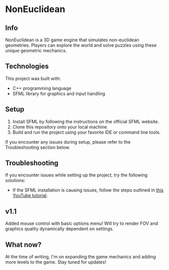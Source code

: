 # NonEuclidean

## Info
NonEuclidean is a 3D game engine that simulates non-euclidean geometries. Players can explore the world and solve puzzles using these unique geometric mechanics.

## Technologies
This project was built with:
* C++ programming language
* SFML library for graphics and input handling

## Setup
1. Install SFML by following the instructions on the official SFML website.
2. Clone this repository onto your local machine.
3. Build and run the project using your favorite IDE or command line tools.

If you encounter any issues during setup, please refer to the Troubleshooting section below.

## Troubleshooting
If you encounter issues while setting up the project, try the following solutions:
* If the SFML installation is causing issues, follow the steps outlined in [this YouTube tutorial](https://www.youtube.com/watch?v=lFzpkvrscs4).

## v1.1
Added mouse control with basic options menu! Will try to render FOV and graphics quality dynamically dependent on settings.

## What now?
At the time of writing, I'm  on expanding the game mechanics and adding more levels to the game. Stay tuned for updates!
